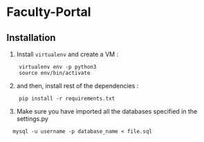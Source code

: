 # Faculty-Portal

## Installation
1. Install ``virtualenv`` and create a VM :
```
	virtualenv env -p python3
	source env/bin/activate
```

2. and then, install rest of the dependencies :
```
	pip install -r requirements.txt
```

3. Make sure you have imported all the databases specified in the settings.py
```
  mysql -u username -p database_name < file.sql
```
